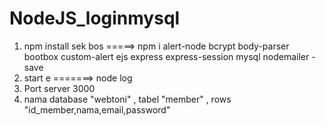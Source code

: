 # NodeJS_loginmysql
1. npm install sek bos =====> npm i alert-node bcrypt body-parser bootbox custom-alert ejs express express-session mysql nodemailer -save
2. start e =======> node log
3. Port server 3000
4. nama database "webtoni" , tabel "member" , rows "id_member,nama,email,password"
